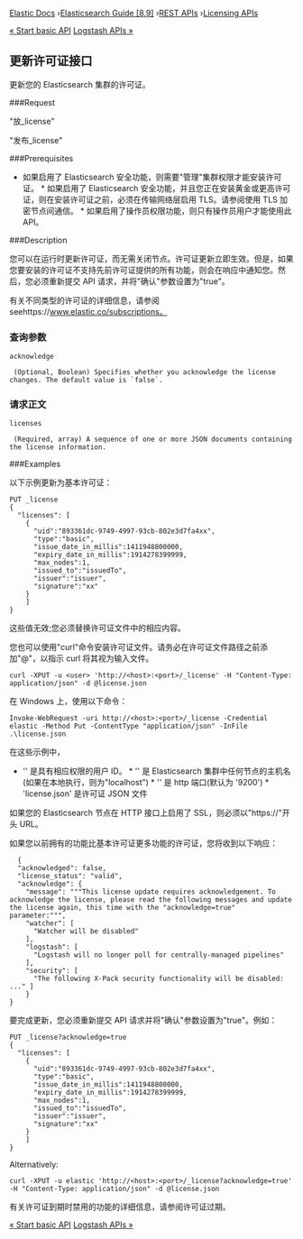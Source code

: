

[Elastic Docs](/guide/) ›[Elasticsearch Guide [8.9]](index.md) ›[REST
APIs](rest-apis.md) ›[Licensing APIs](licensing-apis.md)

[« Start basic API](start-basic.md) [Logstash APIs »](logstash-apis.md)

## 更新许可证接口

更新您的 Elasticsearch 集群的许可证。

###Request

"放_license"

"发布_license"

###Prerequisites

* 如果启用了 Elasticsearch 安全功能，则需要"管理"集群权限才能安装许可证。  * 如果启用了 Elasticsearch 安全功能，并且您正在安装黄金或更高许可证，则在安装许可证之前，必须在传输网络层启用 TLS。请参阅使用 TLS 加密节点间通信。  * 如果启用了操作员权限功能，则只有操作员用户才能使用此 API。

###Description

您可以在运行时更新许可证，而无需关闭节点。许可证更新立即生效。但是，如果您要安装的许可证不支持先前许可证提供的所有功能，则会在响应中通知您。然后，您必须重新提交 API 请求，并将"确认"参数设置为"true"。

有关不同类型的许可证的详细信息，请参阅 seehttps://www.elastic.co/subscriptions。

### 查询参数

`acknowledge`

     (Optional, Boolean) Specifies whether you acknowledge the license changes. The default value is `false`. 

### 请求正文

`licenses`

     (Required, array) A sequence of one or more JSON documents containing the license information. 

###Examples

以下示例更新为基本许可证：

    
    
    PUT _license
    {
      "licenses": [
        {
          "uid":"893361dc-9749-4997-93cb-802e3d7fa4xx",
          "type":"basic",
          "issue_date_in_millis":1411948800000,
          "expiry_date_in_millis":1914278399999,
          "max_nodes":1,
          "issued_to":"issuedTo",
          "issuer":"issuer",
          "signature":"xx"
        }
        ]
    }

这些值无效;您必须替换许可证文件中的相应内容。

您也可以使用"curl"命令安装许可证文件。请务必在许可证文件路径之前添加"@"，以指示 curl 将其视为输入文件。

    
    
    curl -XPUT -u <user> 'http://<host>:<port>/_license' -H "Content-Type: application/json" -d @license.json

在 Windows 上，使用以下命令：

    
    
    Invoke-WebRequest -uri http://<host>:<port>/_license -Credential elastic -Method Put -ContentType "application/json" -InFile .\license.json

在这些示例中，

* '<user>' 是具有相应权限的用户 ID。  * '' 是 <host>Elasticsearch 集群中任何节点的主机名(如果在本地执行，则为"localhost") * '' 是 <port>http 端口(默认为 '9200') * 'license.json' 是许可证 JSON 文件

如果您的 Elasticsearch 节点在 HTTP 接口上启用了 SSL，则必须以"https://"开头 URL。

如果您以前拥有的功能比基本许可证更多功能的许可证，您将收到以下响应：

    
    
      {
      "acknowledged": false,
      "license_status": "valid",
      "acknowledge": {
        "message": """This license update requires acknowledgement. To acknowledge the license, please read the following messages and update the license again, this time with the "acknowledge=true" parameter:""",
        "watcher": [
          "Watcher will be disabled"
        ],
        "logstash": [
          "Logstash will no longer poll for centrally-managed pipelines"
        ],
        "security": [
          "The following X-Pack security functionality will be disabled: ..." ]
        }
    }

要完成更新，您必须重新提交 API 请求并将"确认"参数设置为"true"。例如：

    
    
    PUT _license?acknowledge=true
    {
      "licenses": [
        {
          "uid":"893361dc-9749-4997-93cb-802e3d7fa4xx",
          "type":"basic",
          "issue_date_in_millis":1411948800000,
          "expiry_date_in_millis":1914278399999,
          "max_nodes":1,
          "issued_to":"issuedTo",
          "issuer":"issuer",
          "signature":"xx"
        }
        ]
    }

Alternatively:

    
    
    curl -XPUT -u elastic 'http://<host>:<port>/_license?acknowledge=true' -H "Content-Type: application/json" -d @license.json

有关许可证到期时禁用的功能的详细信息，请参阅许可证过期。

[« Start basic API](start-basic.md) [Logstash APIs »](logstash-apis.md)
